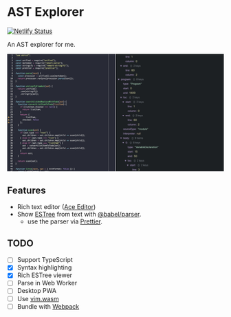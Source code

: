 # AST Explorer

[![Netlify Status](https://api.netlify.com/api/v1/badges/1cfd2d99-31b9-4988-ad6e-75589a920de8/deploy-status)](https://app.netlify.com/sites/ast-explorer/deploys)


An AST explorer for me.

![screenshot](./resources/screenshot.jpg)

## Features

-   Rich text editor ([Ace Editor](https://ace.c9.io))
-   Show [ESTree](https://github.com/estree/estree) from text with [@babel/parser](https://babeljs.io/docs/en/babel-parser).
    -   use the parser via [Prettier](https://prettier.io).

## TODO

-   [ ] Support TypeScript
-   [x] Syntax highlighting
-   [x] Rich ESTree viewer
-   [ ] Parse in Web Worker
-   [ ] Desktop PWA
-   [ ] Use [vim.wasm](https://github.com/rhysd/vim.wasm)
-   [ ] Bundle with [Webpack](https://github.com/webpack/webpack)
